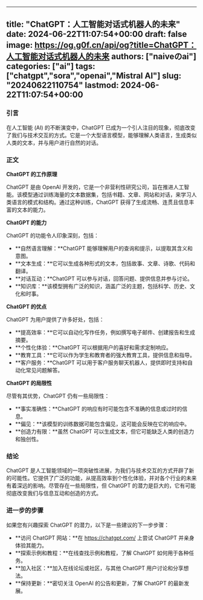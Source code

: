
---
title: "ChatGPT：人工智能对话式机器人的未来"
date: 2024-06-22T11:07:54+00:00
draft: false
image: https://og.g0f.cn/api/og?title=ChatGPT：人工智能对话式机器人的未来
authors: ["naiveのai"]
categories: ["ai"]
tags: ["chatgpt","sora","openai","Mistral AI"]
slug: "20240622110754"
lastmod: 2024-06-22T11:07:54+00:00
---
### 引言

在人工智能 (AI) 的不断演变中，ChatGPT 已成为一个引人注目的现象，彻底改变了我们与技术交互的方式。它是一个大型语言模型，能够理解人类语言，生成类似人类的文本，并与用户进行自然的对话。

### 正文

**ChatGPT 的工作原理**

ChatGPT 是由 OpenAI 开发的，它是一个非营利性研究公司，旨在推进人工智能。该模型通过训练海量的文本数据集，包括书籍、文章、网站和对话，来学习人类语言的模式和结构。通过这种训练，ChatGPT 获得了生成流畅、连贯且信息丰富的文本的能力。

**ChatGPT 的能力**

ChatGPT 的功能令人印象深刻，包括：

- **自然语言理解：**ChatGPT 能够理解用户的查询和提示，以提取其含义和意图。
- **文本生成：**它可以生成各种形式的文本，包括故事、文章、诗歌、代码和翻译。
- **对话互动：**ChatGPT 可以参与对话，回答问题、提供信息并参与讨论。
- **知识库：**该模型拥有广泛的知识，涵盖广泛的主题，包括科学、历史、文化和时事。

**ChatGPT 的优点**

ChatGPT 为用户提供了许多好处，包括：

- **提高效率：**它可以自动化写作任务，例如撰写电子邮件、创建报告和生成摘要。
- **个性化体验：**ChatGPT 可以根据用户的喜好和需求定制响应。
- **教育工具：**它可以作为学生和教育者的强大教育工具，提供信息和指导。
- **客户服务：**ChatGPT 可以用于客户服务聊天机器人，提供即时支持和自动化常见问题解答。

**ChatGPT 的局限性**

尽管有其优势，ChatGPT 仍有一些局限性：

- **事实准确性：**ChatGPT 的响应有时可能包含不准确的信息或过时的信息。
- **偏见：**该模型的训练数据可能包含偏见，这可能会反映在它的响应中。
- **创造力有限：**虽然 ChatGPT 可以生成文本，但它可能缺乏人类的创造力和独创性。

### 结论

ChatGPT 是人工智能领域的一项突破性进展，为我们与技术交互的方式开辟了新的可能性。它提供了广泛的功能，从提高效率到个性化体验，并对各个行业的未来有着深远的影响。尽管存在一些局限性，但 ChatGPT 的潜力是巨大的，它有可能彻底改变我们与信息互动和创造的方式。

### 进一步的步骤

如果您有兴趣探索 ChatGPT 的潜力，以下是一些建议的下一步步骤：

- **访问 ChatGPT 网站：**在 https://chatgpt.com/ 上尝试 ChatGPT 并亲身体验其能力。
- **探索示例和教程：**在线查找示例和教程，了解 ChatGPT 如何用于各种任务。
- **加入社区：**加入在线论坛或社区，与其他 ChatGPT 用户讨论和分享想法。
- **保持更新：**密切关注 OpenAI 的公告和更新，了解 ChatGPT 的最新发展。